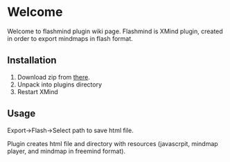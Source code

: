 # Welcome

Welcome to flashmind plugin wiki page. Flashmind is XMind plugin, created in order to export mindmaps in flash format.

## Installation
1. Download zip from [there](https://bitbucket.org/vershinin/flashmind/downloads).
2. Unpack into plugins directory
3. Restart XMind

## Usage
Export->Flash->Select path to save html file. 

Plugin creates html file and directory with resources (javascrpit, mindmap player, and mindmap in freemind format).
